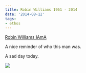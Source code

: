 ```yaml
---
title: Robin Williams 1951 - 2014
date: '2014-08-12'
tags:
- ethos
---
```


[Robin Williams IAmA][1]

A nice reminder of who this man was.

A sad day today.

![][image-1]

[1]:	http://www.reddit.com/r/IAmA/comments/1n41x1/robin_williams_its_time_for_a_convoluted_stream/

[image-1]:	/images/2014/08/IMG_3313-0-225x300.jpg